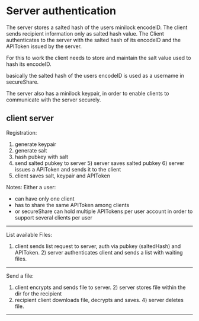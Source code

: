 # Server authentication

The server stores a salted hash of the users minilock encodeID.
The client sends recipient information only as salted hash value.
The Client authenticates to the server with the salted hash of its encodeID 
and the APIToken issued by the server.

For this to work the client needs to store and maintain the salt value used to
hash its encodeID.

basically the salted hash of the users encodeID is used as a username in 
secureShare.

The server also has a minilock keypair, in order to enable clients to
communicate with the server securely.


client							server
---------------------------------------------------------------

Registration:

1) generate keypair
2) generate salt
3) hash pubkey with salt
4) send salted pubkey to server
				5) server saves salted pubkey
				6) server issues a APIToken and
				   sends it to the client
7) client saves salt, keypair
   and APIToken

Notes: Either a user:
- can have only one client
- has to share the same APIToken among clients
- or secureShare can hold multiple APITokens per user account
  in order to support several clients per user

---------------------------------------------------------------

List available Files:

1) client sends list request
   to server, auth via 
   pubkey (saltedHash) and APIToken.
				2) server authenticates client and
				   sends a list with waiting files.

---------------------------------------------------------------

Send a file:

1) client encrypts and sends
   file to server.
   				2) server stores file within the
				   dir for the recipient
3) recipient client downloads
   file, decrypts and saves.
   				4) server deletes file.

---------------------------------------------------------------
